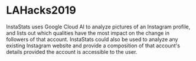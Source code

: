 # LAHacks2019


InstaStats uses Google Cloud AI to analyze pictures of an Instagram profile, and lists out which qualities have the most impact on the change in followers of that account. InstaStats could also be used to analyze any existing Instagram website and provide a composition of that account's details provided the account is accessible to the user.

